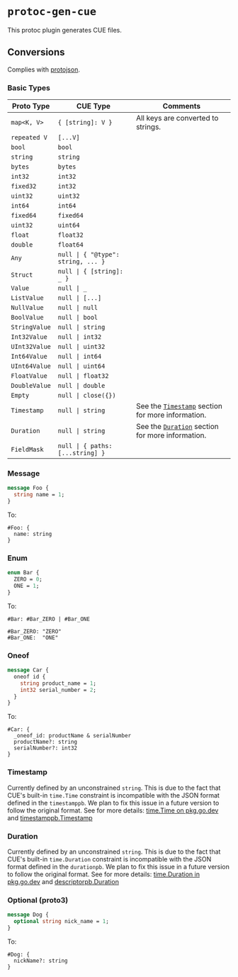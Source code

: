 # `protoc-gen-cue`

This protoc plugin generates CUE files.

## Conversions

Complies with [protojson](https://protobuf.dev/programming-guides/proto3/#json).

### Basic Types

| Proto Type      | CUE Type                            | Comments                           |
|-----------------|-------------------------------------|------------------------------------|
| `map<K, V>`     | `{ [string]: V }`                   | All keys are converted to strings. |
| `repeated V`    | `[...V]`                            |                                    |
| `bool`          | `bool`                              |                                    |
| `string`        | `string`                            |                                    |
| `bytes`         | `bytes`                             |                                    |
| `int32`         | `int32`                             |                                    |
| `fixed32`       | `int32`                             |                                    |
| `uint32`        | `uint32`                            |                                    |
| `int64`         | `int64`                             |                                    |
| `fixed64`       | `fixed64`                           |                                    |
| `uint32`        | `uint64`                            |                                    |
| `float`         | `float32`                           |                                    |
| `double`        | `float64`                           |                                    |
| `Any`           | `null \| { "@type": string, ... }`  |                                    |
| `Struct`        | `null \| { [string]: _ }`           |                                    |
| `Value`         | `null \| _`                         |                                    |
| `ListValue`     | `null \| [...]`                     |                                    |
| `NullValue`     | `null \| null`                      |                                    |
| `BoolValue`     | `null \| bool`                      |                                    |
| `StringValue`   | `null \| string`                    |                                    |
| `Int32Value`    | `null \| int32`                     |                                    |
| `UInt32Value`   | `null \| uint32`                    |                                    |
| `Int64Value`    | `null \| int64`                     |                                    |
| `UInt64Value`   | `null \| uint64`                    |                                    |
| `FloatValue`    | `null \| float32`                   |                                    |
| `DoubleValue`   | `null \| double`                    |                                    |
| `Empty`         | `null \| close({})`                 |                                    |
| `Timestamp`     | `null \| string`                    | See the [`Timestamp`](#Timestamp) section for more information. |
| `Duration`      | `null \| string`                    | See the [`Duration`](#Duration) section for more information. |
| `FieldMask`     | `null \| { paths: [...string] }`    |                                    |

### Message

```proto
message Foo {
  string name = 1;
}
```

To:

```cue
#Foo: {
  name: string
}
```

### Enum

```proto
enum Bar {
  ZERO = 0;
  ONE = 1;
}
```

To:

```cue
#Bar: #Bar_ZERO | #Bar_ONE

#Bar_ZERO: "ZERO"
#Bar_ONE:  "ONE"
```

### Oneof

```proto
message Car {
  oneof id {
    string product_name = 1;
    int32 serial_number = 2;
  }
}
```

To:

```cue
#Car: {
  _oneof_id: productName & serialNumber
  productName?: string
  serialNumber?: int32
}
```

### Timestamp

Currently defined by an unconstrained `string`. This is due to the fact that CUE's built-in `time.Time` constraint is incompatible with the JSON format defined in the `timestamppb`. We plan to fix this issue in a future version to follow the original format. See for more details: [time.Time on pkg.go.dev](https://pkg.go.dev/cuelang.org/go@v0.5.0/pkg/time#Time) and [timestamppb.Timestamp](https://pkg.go.dev/google.golang.org/protobuf@v1.31.0/types/known/timestamppb#hdr-JSON_Mapping)

### Duration

Currently defined by an unconstrained `string`. This is due to the fact that CUE's built-in `time.Duration` constraint is incompatible with the JSON format defined in the `durationpb`. We plan to fix this issue in a future version to follow the original format. See for more details: [time.Duration in pkg.go.dev](https://pkg.go.dev/cuelang.org/go@v0.5.0/pkg/time#Duration) and [descriptorpb.Duration](https://pkg.go.dev/google.golang.org/protobuf/types/known/durationpb#hdr-JSON_Mapping)

### Optional (proto3)

```proto
message Dog {
  optional string nick_name = 1;
}
```

To:

```cue
#Dog: {
  nickName?: string
}
```
